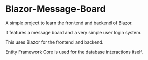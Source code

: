# Blazor-Message-Board

A simple project to learn the frontend and backend of Blazor.

It features a message board and a very simple user login system.

This uses Blazor for the frontend and backend.

Entity Framework Core is used for the database interactions itself.
